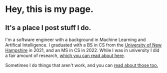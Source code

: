 ---
---
# Hey, this is my page.
## It's a place I post stuff I do.

I'm a software engineer with a background in Machine Learning and Artifical Intelligence. I graduated with a BS in CS from the [University of New Hampshire](https://unh.edu) in 2021, and an MS in CS in 2022. While I was in university I did a fair amount of research, [which you can read about here](/research/).

Sometimes I do things that aren't work, and you can [read about those too.](/projects/)
